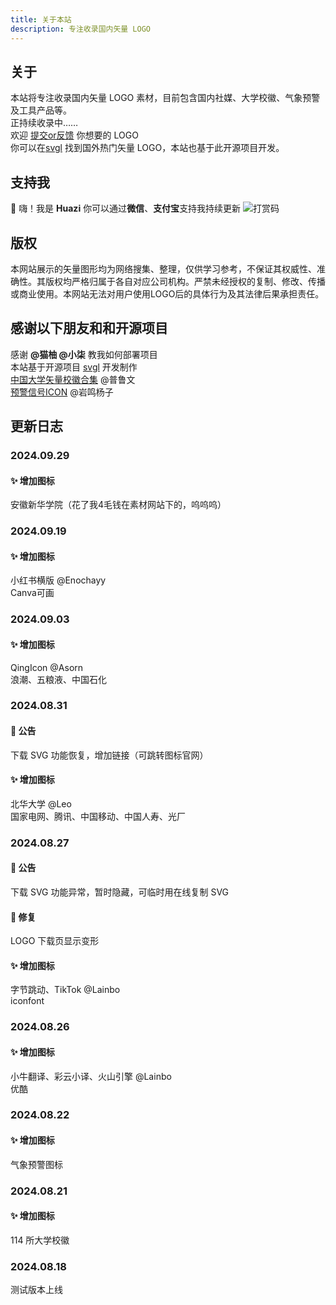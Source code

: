 ```yaml
---
title: 关于本站
description: 专注收录国内矢量 LOGO
---
```


<script>
  import Endpoint from '../components/endpoints.svelte';
</script>


## 关于
本站将专注收录国内矢量 LOGO 素材，目前包含国内社媒、大学校徽、气象预警及工具产品等。<br>
正持续收录中……<br>
欢迎 [提交or反馈](https://tally.so/r/3qOv78) 你想要的 LOGO <br>
你可以在[svgl](https://svgl.app/) 找到国外热门矢量 LOGO，本站也基于此开源项目开发。

## 支持我
👋 嗨！我是 **Huazi** 你可以通过**微信**、**支付宝**支持我持续更新
![打赏码](https://huazispace.s3.bitiful.net/SVGLOGO/reward.png "打赏码")

## 版权
本网站展示的矢量图形均为网络搜集、整理，仅供学习参考，不保证其权威性、准确性。其版权均严格归属于各自对应公司机构。严禁未经授权的复制、修改、传播或商业使用。本网站无法对用户使用LOGO后的具体行为及其法律后果承担责任。

## 感谢以下朋友和和开源项目
感谢 **@猫柚 @小柒** 教我如何部署项目 <br>
本站基于开源项目 [svgl](https://github.com/pheralb/svgl) 开发制作<br>
[中国大学矢量校徽合集](https://www.figma.com/community/file/916515339708288305) @普鲁文<br>
[预警信号ICON](https://www.figma.com/community/file/1133299341246601360) @岩鸣杨子<br>

## 更新日志
### 2024.09.29
#### ✨ 增加图标
 安徽新华学院（花了我4毛钱在素材网站下的，呜呜呜）
### 2024.09.19
#### ✨ 增加图标
小红书横版 @Enochayy <br>
Canva可画
### 2024.09.03
#### ✨ 增加图标
QingIcon @Asorn <br>
浪潮、五粮液、中国石化
### 2024.08.31
#### 📢 公告
下载 SVG 功能恢复，增加链接（可跳转图标官网）
#### ✨ 增加图标
北华大学 @Leo <br>
国家电网、腾讯、中国移动、中国人寿、光厂
### 2024.08.27
#### 📢 公告
下载 SVG 功能异常，暂时隐藏，可临时用在线复制 SVG
#### 🐞 修复
LOGO 下载页显示变形
#### ✨ 增加图标
字节跳动、TikTok @Lainbo <br>
iconfont
### 2024.08.26
#### ✨ 增加图标
小牛翻译、彩云小译、火山引擎 @Lainbo <br>
优酷
### 2024.08.22
#### ✨ 增加图标
气象预警图标
### 2024.08.21
#### ✨ 增加图标
114 所大学校徽
### 2024.08.18
测试版本上线



